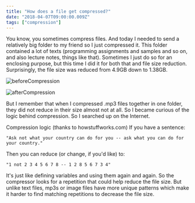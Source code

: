 ```yaml
---
title: "How does a file get compressed?"
date: "2018-04-07T09:00:00.009Z"
tags: ["compression"]
---
```

You know, you sometimes compress files. And today I needed to send a relatively big folder to my friend so I just compressed it. This folder contained a lot of texts (programming assignments and samples and so on, and also lecture notes, things like that). Sometimes I just do so for an enclosing purpose, but this time I did it for both that and file size reduction. Surprisingly, the file size was reduced from 4.9GB down to 1.38GB.

![beforeCompression](https://7oel.weebly.com/uploads/9/5/6/3/95631532/screen-shot-2017-08-11-at-19-56-37_1_orig.png)

![afterCompression](https://7oel.weebly.com/uploads/9/5/6/3/95631532/screen-shot-2017-08-11-at-19-56-41_orig.png)

But I remember that when I compressed .mp3 files together in one folder, they did not reduce in their size almost not at all. So I became curious of the logic behind compression. So I searched up on the Internet.

Compression logic (thanks to howstuffworks.com)
If you have a sentence:

```
"Ask not what your country can do for you -- ask what you can do for your country."
```

Then you can reduce (or change, if you'd like) to: 
```
"1 not 2 3 4 5 6 7 8 -- 1 2 8 5 6 7 3 4"
```

It's just like defining variables and using them again and again. So the compressor looks for a repetition that could help reduce the file size. But unlike text files, mp3s or image files have more unique patterns which make it harder to find matching repetitions to decrease the file size. 
